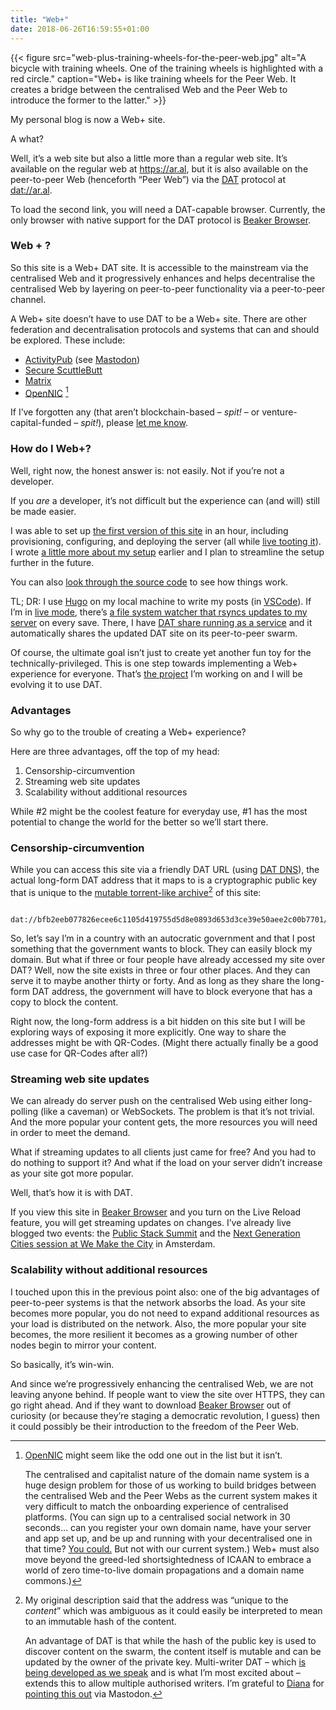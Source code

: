 ```yaml
---
title: "Web+"
date: 2018-06-26T16:59:55+01:00
---
```


{{< figure src="web-plus-training-wheels-for-the-peer-web.jpg" alt="A bicycle with training wheels. One of the training wheels is highlighted with a red circle." caption="Web+ is like training wheels for the Peer Web. It creates a bridge between the centralised Web and the Peer Web to introduce the former to the latter." >}}

My personal blog is now a Web+ site.

A what?

Well, it’s a web site but also a little more than a regular web site. It’s available on the regular web at https://ar.al, but it is also available on the peer-to-peer Web (henceforth “Peer Web”) via the [DAT](https://datproject.org) protocol at [dat://ar.al](dat://ar.al).

To load the second link, you will need a DAT-capable browser. Currently, the only browser with native support for the DAT protocol is [Beaker Browser](https://beakerbrowser.com).

### Web + ?

So this site is a Web+ DAT site. It is accessible to the mainstream via the centralised Web and it progressively enhances and helps decentralise the centralised Web by layering on peer-to-peer functionality via a peer-to-peer channel.

A Web+ site doesn’t have to use DAT to be a Web+ site. There are other federation and decentralisation protocols and systems that can and should be explored. These include:

  * [ActivityPub](https://en.wikipedia.org/wiki/ActivityPub) (see [Mastodon](https://joinmastodon.org))
  * [Secure ScuttleButt](https://www.scuttlebutt.nz)
  * [Matrix](http://matrix.org)
  * [OpenNIC](http://opennic.org) [^1]

If I’ve forgotten any (that aren’t blockchain-based – _spit!_ – or venture-capital-funded – _spit!_), please [let me know](https://mastodon.ar.al).

### How do I Web+?

Well, right now, the honest answer is: not easily. Not if you’re not a developer.

If you _are_ a developer, it’s not difficult but the experience can (and will) still be made easier.

I was able to set up [the first version of this site](/2018/06/15/hello-peer-to-peer-web/) in an hour, including provisioning, configuring, and deploying the server (all while [live tooting it](https://mastodon.ar.al/@aral/100207852262520843)). I wrote [a little more about my setup](/2018/06/16/refining-the-blog/) earlier and I plan to streamline the setup further in the future.

You can also [look through the source code](https://source.ind.ie/ar.al) to see how things work.

TL; DR: I use [Hugo](https://gohugo.io) on my local machine to write my posts (in [VSCode](https://code.visualstudio.com)). If I’m in [live mode](https://source.ind.ie/ar.al/site/blob/master/live), there’s [a file system watcher that rsyncs updates to my server](https://github.com/Splurov/rsync-watch) on every save. There, I have [DAT share running as a service](https://forum.ind.ie/t/running-a-dat-share-as-a-service-with-systemctl-ubuntu-etc/2181/1) and it automatically shares the updated DAT site on its peer-to-peer swarm.

Of course, the ultimate goal isn’t just to create yet another fun toy for the technically-privileged. This is one step towards implementing a Web+ experience for everyone. That’s [the project](https://indienet.info/site/) I’m working on and I will be evolving it to use DAT.

### Advantages

So why go to the trouble of creating a Web+ experience?

Here are three advantages, off the top of my head:

  1. Censorship-circumvention
  2. Streaming web site updates
  3. Scalability without additional resources

While #2 might be the coolest feature for everyday use, #1 has the most potential to change the world for the better so we’ll start there.

### Censorship-circumvention

While you can access this site via a friendly DAT URL (using [DAT DNS](https://www.datprotocol.com/deps/0005-dns/)), the actual long-form DAT address that it maps to is a cryptographic public key that is unique to the [mutable torrent-like archive](https://garbados.github.io/my-blog/distributed-datastructures.html)[^2] of this site:

```
  dat://bfb2eeb077826ecee6c1105d419755d5d8e0893d653d3ce39e50aee2c00b7701/
```

So, let’s say I’m in a country with an autocratic government and that I post something that the government wants to block. They can easily block my domain. But what if three or four people have already accessed my site over DAT? Well, now the site exists in three or four other places. And they can serve it to maybe another thirty or forty. And as long as they share the long-form DAT address, the government will have to block everyone that has a copy to block the content.

Right now, the long-form address is a bit hidden on this site but I will be exploring ways of exposing it more explicitly. One way to share the addresses might be with QR-Codes. (Might there actually finally be a good use case for QR-Codes after all?)

### Streaming web site updates

We can already do server push on the centralised Web using either long-polling (like a caveman) or WebSockets. The problem is that it’s not trivial. And the more popular your content gets, the more resources you will need in order to meet the demand.

What if streaming updates to all clients just came for free? And you had to do nothing to support it? And what if the load on your server didn’t increase as your site got more popular.

Well, that’s how it is with DAT.

If you view this site in [Beaker Browser](https://beakerbrowser.com) and you turn on the Live Reload feature, you will get streaming updates on changes. I’ve already live blogged two events: the [Public Stack Summit](/2018/06/19/public-stack-summit/) and the [Next Generation Cities session at We Make the City](/2018/06/21/we-make-the-city-next-generation-cities/) in Amsterdam.

### Scalability without additional resources

I touched upon this in the previous point also: one of the big advantages of peer-to-peer systems is that the network absorbs the load. As your site becomes more popular, you do not need to expand additional resources as your load is distributed on the network. Also, the more popular your site becomes, the more resilient it becomes as a growing number of other nodes begin to mirror your content.

So basically, it’s win-win.

And since we’re progressively enhancing the centralised Web, we are not leaving anyone behind. If people want to view the site over HTTPS, they can go right ahead. And if they want to download [Beaker Browser](https://beakerbrowser.com) out of curiosity (or because they’re staging a democratic revolution, I guess) then it could possibly be their introduction to the freedom of the Peer Web.

[^1]: [OpenNIC](http://opennic.org) might seem like the odd one out in the list but it isn’t.

    The centralised and capitalist nature of the domain name system is a huge design problem for those of us working to build bridges between the centralised Web and the Peer Webs as the current system makes it very difficult to match the onboarding experience of centralised platforms. (You can sign up to a centralised social network in 30 seconds… can you register your own domain name, have your server and app set up, and be up and running with your decentralised one in that time? [You could.](https://indienet.info/hallo.gent/) But not with our current system.) Web+ must also move beyond the greed-led shortsightedness of ICAAN to embrace a world of zero time-to-live domain propagations and a domain name commons.)

[^2]: My original description said that the address was “unique to the _content_” which was ambiguous as it could easily be interpreted to mean to an immutable hash of the content.

    An advantage of DAT is that while the hash of the public key is used to discover content on the swarm, the content itself is mutable and can be updated by the owner of the private key. Multi-writer DAT – which [is being developed as we speak](https://blog.datproject.org/2018/05/14/dat-shopping-list/) and is what I’m most excited about – extends this to allow multiple authorised writers. I’m grateful to [Diana](https://garbados.github.io/my-blog/) for [pointing this out](https://toot.cat/@garbados/100273034019785882) via Mastodon.
